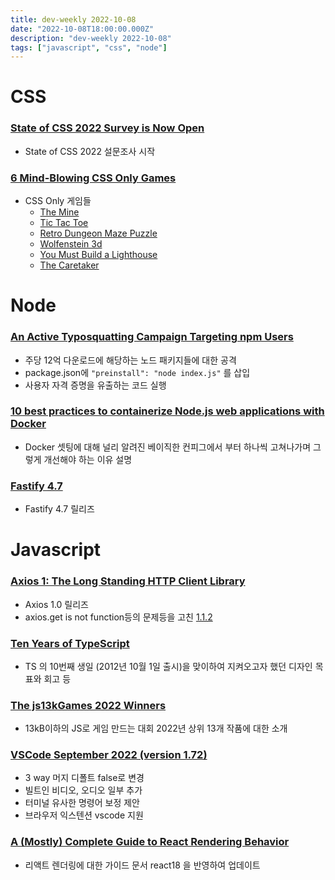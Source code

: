 ```yaml
---
title: dev-weekly 2022-10-08
date: "2022-10-08T18:00:00.000Z"
description: "dev-weekly 2022-10-08"
tags: ["javascript", "css", "node"]
---
```

# CSS

### **[State of CSS 2022 Survey is Now Open](https://stateofcss.com/en-us)**

- State of CSS 2022 설문조사 시작

### **[6 Mind-Blowing CSS Only Games](https://www.youtube.com/watch?v=-e5nWsGgZXQ)**

- CSS Only 게임들
    - [The Mine](https://codepen.io/jcoulterdesign/pen/NOMeEb)
    - [Tic Tac Toe](https://codepen.io/jh3y/pen/KKNwpzN)
    - [Retro Dungeon Maze Puzzle](https://codepen.io/takaneichinose/pen/VwWqyYj)
    - [Wolfenstein 3d](https://codepen.io/M_J_Robbins/full/XpQZOG)
    - [You Must Build a Lighthouse](https://codepen.io/ivorjetski/pen/OJXbvdL)
    - [The Caretaker](https://codepen.io/jcoulterdesign/pen/WNxjVbW)

# Node

### **[An Active Typosquatting Campaign Targeting npm Users](https://blog.phylum.io/phylum-detects-active-typosquatting-campaign-targeting-npm-developers)**

- 주당 12억 다운로드에 해당하는 노드 패키지들에 대한 공격
- package.json에 `"preinstall": "node index.js"` 를 삽입
- 사용자 자격 증명을 유출하는 코드 실행

### ****[10 best practices to containerize Node.js web applications with Docker](https://snyk.io/blog/10-best-practices-to-containerize-nodejs-web-applications-with-docker/)****

- Docker 셋팅에 대해 널리 알려진 베이직한 컨피그에서 부터 하나씩 고쳐나가며 그렇게 개선해야 하는 이유 설명

### **[Fastify 4.7](https://github.com/fastify/fastify/releases/tag/v4.7.0)**

- Fastify 4.7 릴리즈

# Javascript

### **[Axios 1: The Long Standing HTTP Client Library](https://github.com/axios/axios/releases/tag/v1.0.0)**

- Axios 1.0 릴리즈
- axios.get is not function등의 문제등을 고친 [1.1.2](https://github.com/axios/axios/releases/tag/v1.1.2)

### **[Ten Years of TypeScript](https://devblogs.microsoft.com/typescript/ten-years-of-typescript/)**

- TS 의 10번째 생일 (2012년 10월 1일 출시)을 맞이하여 지켜오고자 했던 디자인 목표와 회고 등

### **[The js13kGames 2022 Winners](https://github.blog/2022-10-06-js13k-2022-winners/)**

- 13kB이하의 JS로 게임 만드는 대회 2022년 상위 13개 작품에 대한 소개

### [VSCode **September 2022 (version 1.72)**](https://code.visualstudio.com/updates/v1_72)

- 3 way 머지 디폴트 false로 변경
- 빌트인 비디오, 오디오 일부 추가
- 터미널 유사한 명령어 보정 제안
- 브라우저 익스텐션 vscode 지원

### **[A (Mostly) Complete Guide to React Rendering Behavior](https://blog.isquaredsoftware.com/2020/05/blogged-answers-a-mostly-complete-guide-to-react-rendering-behavior/)**

- 리액트 렌더링에 대한 가이드 문서 react18 을 반영하여 업데이트
